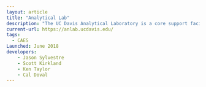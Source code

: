 ```yaml
---
layout: article
title: "Analytical Lab"
description: "The UC Davis Analytical Laboratory is a core support facility of the UC Davis College of Agriculture and Environmental Sciences."
current-url: https://anlab.ucdavis.edu/
tags:
  - CAES
Launched: June 2018
developers:
    - Jason Sylvestre
    - Scott Kirkland
    - Ken Taylor
    - Cal Doval
---
```

